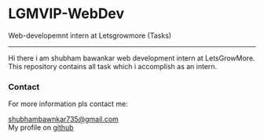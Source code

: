 # LGMVIP-WebDev
Web-developemnt intern at  Letsgrowmore (Tasks)
<hr />
Hi there i am  shubham bawankar web development intern at LetsGrowMore.
This repository  contains all  task  which  i accomplish as an  intern.
<h3>Contact</h3>
<p>For more information pls contact me:</p>
<a href="mailto:shubhambawankar735@gmail.com">shubhambawnkar735@gmail.com</a>
<br>
My profile on <a href="https://github.com/Shubham56-droid">github</a>
